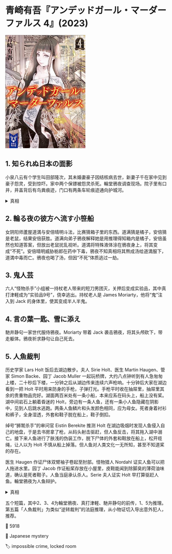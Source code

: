 # 青崎有吾『アンデッドガール・マーダーファルス 4』(2023)

<img src=images/2023_cover.jpg width=250/>

## 1. 知られぬ日本の面影

小泉八云有个学生叫田部隆次，其未婚妻豪子因结核病去世，新妻子千在家中见到豪子怨灵，受到惊吓。家中两个保镖被怨灵杀死。輪堂鴉夜调查现场。院子里有口井，井盖背后有鸟粪痕迹，门口有两条车轮痕迹通向护城河。

<details><summary>真相</summary>
时值木犀花飘落的季节，但是地上没有花瓣，说明最近打扫过。井盖背后有鸟粪，说明有人打开井盖反着放。车轮印很深，是搬重物的痕迹。有一伙强盗从古井底下挖掘通往皇室御用地的地道，把挖出的土运到护城河倒掉。强盗冒充怨灵，是为了让千老实呆在屋里。幕后大佬是激进派幸存者絽崎帆輔，他的目的是绑架皇太子。绫崎养了一条名为“灸太”的杀人貉，被真打津軽杀死。
</details>

## 2. 輪る夜の彼方へ流す小笹船

女阴阳师蘆屋道満与安倍晴明斗法，比赛猜箱子里的东西。道满猜是橘子，安倍猜是老鼠，结果安倍获胜。道满向弟子鴉夜解释她是用推理得知箱内是橘子，安倍虽然也知道答案，但放出老鼠扰乱视听。道満将特殊液体涂在鴉夜身上，将其变成“不死”。安倍晴明威胁栃郎在药中下毒，鴉夜不知真相将其熬成汤给道満服下，道満中毒而亡。鴉夜也喝了汤，但因“不死”体质逃过一劫。

## 3. 鬼人芸

六人“怪物杀手”小组被一持杖老人带来的短刀男团灭，关押后变成实验品，其中真打津軽成为“实验品9号”，侥幸逃出。持杖老人是 James Moriarty，他将“鬼”注入到 Jack 的身体里，使其变成半人半鬼。

## 4. 言の葉一匙、雪に添え

馳井静句一家世代服侍鴉夜。Moriarty 带着 Jack 袭击鴉夜，将其头颅砍下，带走躯体。鴉夜祈求静句让自己死去。

## 5. 人魚裁判

历史学家 Lars Holt 饭后去湖边散步。夫人 Sirie Holt、医生 Martin Haugen、管家 Simon Backe、园丁 Jacob Muller 一起玩桥牌，大约八点钟听到有人急匆匆上楼，二十秒后下楼，一分钟之后从湖边传来连续六声枪响。十分钟后大家在湖边看到一把 Holt 平时用来防身的手枪，子弹打光。手枪平时收在抽屉里，抽屉里其余的贵重物品完好。湖面两百米处有一条小船，本来应系在码头上，船上没有桨。湖中间岩石上躺着昏迷的 Holt，旁边有一条人鱼，还有一条小人鱼隐藏在阴影中，见到人后跳水逃跑。两条人鱼鳞片和头发颜色相同，应为母女。死者身着衬衫和裤子，全身湿透，外套和鞋子脱在船上，鞋子倒扣。

绰号“狮鹫杀手”的审问官 Eistin Berekite 推测 Holt 在湖边吸烟时发现人鱼侵入自己的地盘，于是去书房拿了枪，从码头射击驱赶，但人鱼反击，将其拖入湖中溺亡。接下来人鱼进行了肤浅的伪装工作，脱下尸体的外套和鞋放在船上，松开缆绳，让人以为 Holt 不慎从船上掉落。但人鱼对人类文化一无所知，甚至不知道桨的存在。

医生 Haugen 作证尸体双臂袖子卷起至肘部。怪物猎人 Nordahl 证实人鱼可以把人拖进水里。园丁 Jacob 作证船桨存放在小屋里，皮鞋能闻到除脚臭的薄荷油味道，确认是死者鞋子。人鱼当庭承认杀人。Serie 夫人证实 Holt 早打算驱赶人鱼。輪堂鴉夜为人鱼辩护。

<details><summary>真相</summary>
Holt 的眼镜仍放在抽屉里，不戴眼镜无法从码头射杀人鱼。Holt 不可能在开枪之前脱外套，因为人鱼无法上岸取得外套。如果人鱼先将死者拖入水中溺死，再脱下其外套，那么卷起来的袖子便会被拉长，与尸体发现时的状况不符。所以人鱼不是凶手。

Holt 在湖边抽烟，有人从森林发动袭击，他拼命逃向码头，跳入小船，虽然没有桨，但风将小船推入湖中。袭击者从书房取来手枪射击，Holt 在慌乱中脱下外套和鞋子，卷起衬衫袖子，跳入水中，但因不会游泳溺亡。鞋底有薄荷味，说明鞋子没有浸水，在入水之前脱下，也就是说 Holt 是自愿入水，而不是被拖下水。人鱼承认杀人，是因为犯人用小人鱼作威胁。犯人知道 Holt 有晚餐后散步的习惯，并有机会威胁关在密室里的人鱼，由此可知凶手是“狮鹫杀手”审问官，其杀人动机是爱慕 Serie 夫人。
</details>

五个短篇，其中2、3、4为輪堂鴉夜、真打津軽、馳井静句的前传，1、5为推理。第五篇「人魚裁判」为类似“逆转裁判”的法庭推理，从小物证切入导出意外犯人，推荐。

:link: 5918

:file_folder: Japanese mystery

:label: impossible crime, locked room
